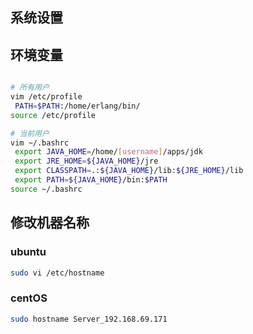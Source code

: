 
## 系统设置

## 环境变量

```bash

# 所有用户
vim /etc/profile
 PATH=$PATH:/home/erlang/bin/
source /etc/profile

# 当前用户 
vim ~/.bashrc
 export JAVA_HOME=/home/[username]/apps/jdk
 export JRE_HOME=${JAVA_HOME}/jre
 export CLASSPATH=.:${JAVA_HOME}/lib:${JRE_HOME}/lib
 export PATH=${JAVA_HOME}/bin:$PATH
source ~/.bashrc
```

## 修改机器名称

### ubuntu

```bash
sudo vi /etc/hostname
```

### centOS

```bash
sudo hostname Server_192.168.69.171
```

